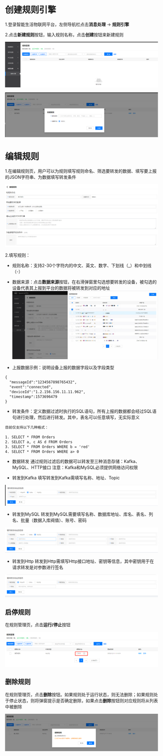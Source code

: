 # 创建规则引擎

1.登录智能生活物联网平台，左侧导航栏点击**消息处理** -> **规则引擎**

2.点击**新建规则**按钮，输入规则名称，点击**创建**按钮来新建规则


![管理规则](../../../../../image/IoT/IoT-Estate/Rule-Engine/Manage-Rule.png)

![创建规则](../../../../../image/IoT/IoT-Estate/Rule-Engine/Create-Rule.png)


# 编辑规则
1.在编辑规则页，用户可以为规则填写规则命名、筛选要转发的数据、填写要上报的JSON字符串、为数据填写转发条件

![规则配置](../../../../../image/IoT/IoT-Estate/Rule-Engine/Edit-Rule.png)

2.填写规则：

* 规则名称：支持2-30个字符内的中文、英文、数字、下划线（_）和中划线（-）
* 数据来源：点击**数据来源**按钮，在右滑弹窗里勾选想要转发的设备，被勾选的设备代表其上报到平台的数据将被转发到对应的地址
![数据来源](../../../../../image/IoT/IoT-Estate/Rule-Engine/Choose-Origin.jpg)

* 上报数据示例：说明设备上报的数据字段以及字段类型

```
{ 
  "messageId":"1234567898765432",
  "event":"connected",
  "deviceId":"1.2.156.156.11.11.962",
  "timestamp":1573696479
}
```

* 转发条件：定义数据过滤时执行的SQL语句，所有上报的数据都会经过SQL语句进行处理，然后进行转发。其中，表名可以任意填写，无实际意义

```
目前仅支持以下几种格式：

1. SELECT * FROM Orders
2. SELECT a, c AS d FROM Orders
3. SELECT * FROM Orders WHERE b = 'red'
4. SELECT * FROM Orders WHERE a> 0
```

* 数据转发
通过规则过滤后的数据可以转发至三种消息存储：Kafka、MySQL、HTTP接口
注意：Kafka和MySQL必须提供网络访问权限

* 转发到Kafka 填写转发到Kafka需填写名称、地址、Topic

![转发到Kafka](../../../../../image/IoT/IoT-Estate/Rule-Engine/To-Kafka.png)

* 转发到MySQL 转发到MySQL需要填写名称、数据库地址、库名、表名、列名、批量（数据入库阀值）、账号、密码

![转发到MySQL](../../../../../image/IoT/IoT-Estate/Rule-Engine/To-MySQL.png)

* 转发到Http 转发到Http需填写Http接口地址、密钥等信息，其中密钥用于在请求转发是对参数进行签名

![转发到Http](../../../../../image/IoT/IoT-Estate/Rule-Engine/To-Http.png)

## 启停规则
在规则管理页，点击**运行/停止**按钮

![启停规则](../../../../../image/IoT/IoT-Estate/Rule-Engine/Start-Stop.png)

## 删除规则

在规则管理页，点击**删除**按钮。如果规则处于运行状态，则无法删除；如果规则处于停止状态，则将弹窗提示是否确定删除，如果点击**删除**按钮则对应规则将从列表中被删除

![删除规则](../../../../../image/IoT/IoT-Estate/Rule-Engine/Delete-Rule.png)
